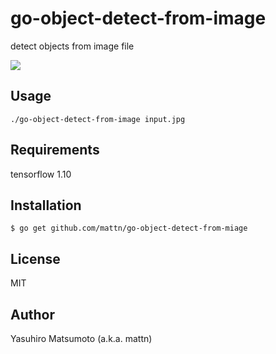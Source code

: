 # go-object-detect-from-image

detect objects from image file

![](https://raw.githubusercontent.com/mattn/go-object-detect-from-image/master/output.jpg)

## Usage

```
./go-object-detect-from-image input.jpg
```

## Requirements

tensorflow 1.10

## Installation

```
$ go get github.com/mattn/go-object-detect-from-miage
```

## License

MIT

## Author

Yasuhiro Matsumoto (a.k.a. mattn)
